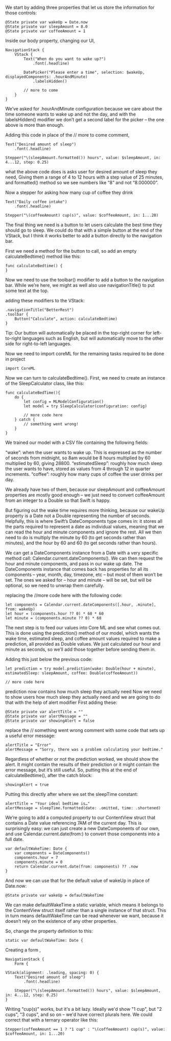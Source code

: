 We start by adding three properties that let us store the information for those controls:
```
@State private var wakeUp = Date.now
@State private var sleepAmount = 8.0
@State private var coffeeAmount = 1
```

Inside our body property, changing our UI,
```
NavigationStack {
    VStack {
        Text("When do you want to wake up?")
            .font(.headline)

        DatePicker("Please enter a time", selection: $wakeUp, displayedComponents: .hourAndMinute)
            .labelsHidden()

        // more to come
    }
}
```
We’ve asked for .hourAndMinute configuration because we care about the time someone wants to wake up and not the day, and with the labelsHidden() modifier we don’t get a second label for the picker – the one above is more than enough.

Adding this code in place of the // more to come comment,
```
Text("Desired amount of sleep")
    .font(.headline)

Stepper("\(sleepAmount.formatted()) hours", value: $sleepAmount, in: 4...12, step: 0.25)
```
what the above code does is asks user for desired amount of sleep they need, Giving them a range of 4 to 12 hours with a step value of 25 minutes, and formatted() method so we see numbers like “8” and not “8.000000”.

Now a stepper for asking how many cup of coffee they drink
```
Text("Daily coffee intake")
    .font(.headline)

Stepper("\(coffeeAmount) cup(s)", value: $coffeeAmount, in: 1...20)
```
The final thing we need is a button to let users calculate the best time they should go to sleep. We could do that with a simple button at the end of the VStack, but I think it works better to add a button directly to the navigation bar.

First we need a method for the button to call, so add an empty calculateBedtime() method like this:
```
func calculateBedtime() {
}
```

Now we need to use the toolbar() modifier to add a button to the navigation bar. While we’re here, we might as well also use navigationTitle() to put some text at the top.

adding these modifiers to the VStack:
```
.navigationTitle("BetterRest")
.toolbar {
    Button("Calculate", action: calculateBedtime)
}
```

Tip: Our button will automatically be placed in the top-right corner for left-to-right languages such as English, but will automatically move to the other side for right-to-left languages.

Now we need to import coreML for the remaining tasks required to be done in project
```
import CoreML
```

Now we can turn to calculateBedtime(). First, we need to create an instance of the SleepCalculator class, like this:
```
func calculateBedTime(){
    do {
        let config = MLModelConfiguration()
        let model = try SleepCalculator(configuration: config)

        // more code here
    } catch {
        // something went wrong!
    }
}
```

We trained our model with a CSV file containing the following fields:

“wake”: when the user wants to wake up. This is expressed as the number of seconds from midnight, so 8am would be 8 hours multiplied by 60 multiplied by 60, giving 28800.
“estimatedSleep”: roughly how much sleep the user wants to have, stored as values from 4 through 12 in quarter increments.
“coffee”: roughly how many cups of coffee the user drinks per day.

We already have two of them, because our sleepAmount and coffeeAmount properties are mostly good enough – we just need to convert coffeeAmount from an integer to a Double so that Swift is happy.

But figuring out the wake time requires more thinking, because our wakeUp property is a Date not a Double representing the number of seconds. Helpfully, this is where Swift’s DateComponents type comes in: it stores all the parts required to represent a date as individual values, meaning that we can read the hour and minute components and ignore the rest. All we then need to do is multiply the minute by 60 (to get seconds rather than minutes), and the hour by 60 and 60 (to get seconds rather than hours).

We can get a DateComponents instance from a Date with a very specific method call: Calendar.current.dateComponents(). 
We can then request the hour and minute components, and pass in our wake up date. The DateComponents instance that comes back has properties for all its components – year, month, day, timezone, etc – but most of them won’t be set. The ones we asked for – hour and minute – will be set, but will be optional, so we need to unwrap them carefully.

replacing the //more code here with the following code:
```
let components = Calendar.current.dateComponents([.hour, .minute], from: wakeUp)
let hour = (components.hour ?? 0) * 60 * 60
let minute = (components.minute ?? 0) * 60
```

The next step is to feed our values into Core ML and see what comes out. This is done using the prediction() method of our model, which wants the wake time, estimated sleep, and coffee amount values required to make a prediction, all provided as Double values. We just calculated our hour and minute as seconds, so we’ll add those together before sending them in.

Adding this just below the previous code:
```
let prediction = try model.prediction(wake: Double(hour + minute), estimatedSleep: sleepAmount, coffee: Double(coffeeAmount))

// more code here
```

 prediction now contains how much sleep they actually need
 Now we need to show users how much sleep they actually need and we are going to do that with the help of alert modifier
 First adding these:
 ```
@State private var alertTitle = ""
@State private var alertMessage = ""
@State private var showingAlert = false
```

replace the // something went wrong comment with some code that sets up a useful error message:
```
alertTitle = "Error"
alertMessage = "Sorry, there was a problem calculating your bedtime."
```

Regardless of whether or not the prediction worked, we should show the alert. It might contain the results of their prediction or it might contain the error message, but it’s still useful. So, putting this at the end of calculateBedtime(), after the catch block:
```
showingAlert = true
```

Putting this directly after where we set the sleepTime constant:
```
alertTitle = "Your ideal bedtime is…"
alertMessage = sleepTime.formatted(date: .omitted, time: .shortened)
```

We’re going to add a computed property to our ContentView struct that contains a Date value referencing 7AM of the current day. This is surprisingly easy: we can just create a new DateComponents of our own, and use Calendar.current.date(from:) to convert those components into a full date.
```
var defaultWakeTime: Date {
    var components = DateComponents()
    components.hour = 7
    components.minute = 0
    return Calendar.current.date(from: components) ?? .now
}
```

And now we can use that for the default value of wakeUp in place of Date.now:
```
@State private var wakeUp = defaultWakeTime
```

We can make defaultWakeTime a static variable, which means it belongs to the ContentView struct itself rather than a single instance of that struct. This in turn means defaultWakeTime can be read whenever we want, because it doesn’t rely on the existence of any other properties.

So, change the property definition to this:
```
static var defaultWakeTime: Date {
```

Creating a form , 
```
NavigationStack {
    Form {
```

```
VStack(alignment: .leading, spacing: 0) {
    Text("Desired amount of sleep")
        .font(.headline)

    Stepper("\(sleepAmount.formatted()) hours", value: $sleepAmount, in: 4...12, step: 0.25)
}
```

Writing "cup(s)" works, but it's a bit lazy. Ideally we'd show "1 cup", but "2 cups", "3 cups", and so on – we'd have correct plurals here.
We could correct that with a ternary operator like this:
```
Stepper(coffeeAmount == 1 ? "1 cup" : "\(coffeeAmount) cup(s)", value: $coffeeAmount, in: 1...20)
```


